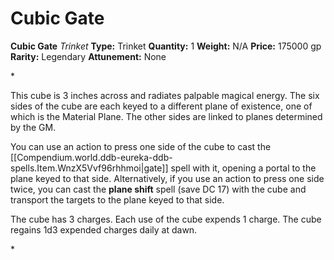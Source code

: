 # Cubic Gate

**Cubic Gate**
_Trinket_
**Type:** Trinket
**Quantity:** 1
**Weight:** N/A
**Price:** 175000 gp
**Rarity:** Legendary
**Attunement:** None

*<p>This cube is 3 inches across and radiates palpable magical energy. The six sides of the cube are each keyed to a different plane of existence, one of which is the Material Plane. The other sides are linked to planes determined by the GM.

You can use an action to press one side of the cube to cast the [[Compendium.world.ddb-eureka-ddb-spells.Item.WnzX5Vvf96rhhmoi|gate]] spell with it, opening a portal to the plane keyed to that side. Alternatively, if you use an action to press one side twice, you can cast the **plane shift** spell (save DC 17) with the cube and transport the targets to the plane keyed to that side.

The cube has 3 charges. Each use of the cube expends 1 charge. The cube regains 1d3 expended charges daily at dawn.</p>*